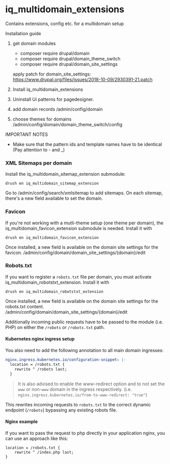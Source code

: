 # iq_multidomain_extensions

Contains extensions, config etc. for a multidomain setup

Installation guide

1. get domain modules
	- composer require drupal/domain
	- composer require drupal/domain_theme_switch
	- composer require drupal/domain_site_settings

	apply patch for domain_site_settings:
	https://www.drupal.org/files/issues/2018-10-09/2930391-21.patch


2. Install iq_multidomain_extensions

3. Uninstall Ui patterns for pagedesigner.

4. add domain records
/admin/config/domain

5. choose themes for domains
/admin/config/domain/domain_theme_switch/config

IMPORTANT NOTES
- Make sure that the pattern ids and template names have to be identical (Pay attention to - and _)

### XML Sitemaps per domain
Install the iq_multidomain_sitemap_extension submodule:

    drush en iq_multidomain_sitemap_extension

Go to /admin/config/search/xmlsitemap to add sitemaps. On each sitemap, there's a new field available to set the domain.

### Favicon
If you're not working with a mutli-theme setup (one theme per domain), the iq_multidomain_favicon_extension submodule is needed. Install it with

    drush en iq_multidomain_favicon_extension

Once installed, a new field is available on the domain site settings for the favicon.
/admin/config/domain/domain_site_settings/{domain}/edit

### Robots.txt
If you want to register a `robots.txt` file per domain, you must activate iq_multidomain_robotstxt_extension. Install it with

    drush en iq_multidomain_robotstxt_extension

Once installed, a new field is available on the domain site settings for the robots.txt content.
/admin/config/domain/domain_site_settings/{domain}/edit

Additionally incoming public requests have to be passed to the module (i.e. PHP) on either the `/robots` or `/robots.txt` path.

#### Kubernetes nginx ingress setup

You also need to add the following annotation to all main domain ingresses:

```yaml
nginx.ingress.kubernetes.io/configuration-snippet: |-
  location = /robots.txt {
    rewrite ^ /robots last;
  }
```

> It is also advised to enable the www-redirect option and to not set the `www` or non-`www` domain in the ingress respectively. (i.e. `nginx.ingress.kubernetes.io/from-to-www-redirect: "true"`)

This rewrites incoming requests to `robots.txt` to the correct dynamic endpoint (`/robots`) bypassing any existing robots file.

#### Nginx example

If you want to pass the request to php directly in your application nginx, you can use an approach like this:

```nginx
location = /robots.txt {
    rewrite ^ /index.php last;
}
```
